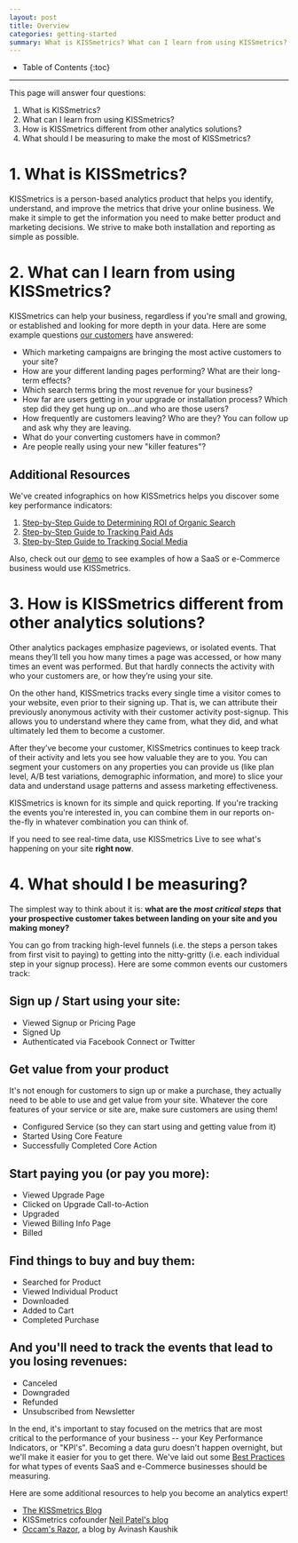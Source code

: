 ```yaml
---
layout: post
title: Overview
categories: getting-started
summary: What is KISSmetrics? What can I learn from using KISSmetrics? How are we different from other analytics solutions? What should I track to make the most of KISSmetrics?
---
```

* Table of Contents
{:toc}
* * *

This page will answer four questions:

1. What is KISSmetrics?
2. What can I learn from using KISSmetrics?
3. How is KISSmetrics different from other analytics solutions?
4. What should I be measuring to make the most of KISSmetrics?

# 1. What is KISSmetrics?

KISSmetrics is a person-based analytics product that helps you identify, understand, and improve the metrics that drive your online business. We make it simple to get the information you need to make better product and marketing decisions. We strive to make both installation and reporting as simple as possible.

# 2. What can I learn from using KISSmetrics?

KISSmetrics can help your business, regardless if you're small and growing, or established and looking for more depth in your data. Here are some example questions [our customers][customers] have answered:

* Which marketing campaigns are bringing the most active customers to your site?
* How are your different landing pages performing? What are their long-term effects?
* Which search terms bring the most revenue for your business?
* How far are users getting in your upgrade or installation process? Which step did they get hung up on...and who are those users?
* How frequently are customers leaving? Who are they? You can follow up and ask why they are leaving.
* What do your converting customers have in common?
* Are people really using your new "killer features"?

## Additional Resources

We've created infographics on how KISSmetrics helps you discover some key performance indicators:

1. [Step-by-Step Guide to Determining ROI of Organic Search][info-seo]
2. [Step-by-Step Guide to Tracking Paid Ads][info-paid-ads]
3. [Step-by-Step Guide to Tracking Social Media][info-social]

Also, check out our [demo][demo] to see examples of how a SaaS or e-Commerce business would use KISSmetrics.

# 3. How is KISSmetrics different from other analytics solutions?

Other analytics packages emphasize pageviews, or isolated events. That means they’ll tell you how many times a page was accessed, or how many times an event was performed. But that hardly connects the activity with who your customers are, or how they’re using your site.

On the other hand, KISSmetrics tracks every single time a visitor comes to your website, even prior to their signing up. That is, we can attribute their previously anonymous activity with their customer activity post-signup. This allows you to understand where they came from, what they did, and what ultimately led them to become a customer.

After they’ve become your customer, KISSmetrics continues to keep track of their activity and lets you see how valuable they are to you. You can segment your customers on any properties you can provide us (like plan level, A/B test variations, demographic information, and more) to slice your data and understand usage patterns and assess marketing effectiveness.

KISSmetrics is known for its simple and quick reporting. If you're tracking the events you're interested in, you can combine them in our reports on-the-fly in whatever combination you can think of.

If you need to see real-time data, use KISSmetrics Live to see what's happening on your site **right now**.

# 4. What should I be measuring?

The simplest way to think about it is: **what are the** ***most critical steps*** **that your prospective customer takes between landing on your site and you making money?**

You can go from tracking high-level funnels (i.e. the steps a person takes from first visit to paying) to getting into the nitty-gritty (i.e. each individual step in your signup process). Here are some common events our customers track:

## Sign up / Start using your site:

* Viewed Signup or Pricing Page
* Signed Up
* Authenticated via Facebook Connect or Twitter

## Get value from your product

It's not enough for customers to sign up or make a purchase, they actually need to be able to use and get value from your site. Whatever the core features of your service or site are, make sure customers are using them!

* Configured Service (so they can start using and getting value from it)
* Started Using Core Feature
* Successfully Completed Core Action

## Start paying you (or pay you more):

* Viewed Upgrade Page
* Clicked on Upgrade Call-to-Action
* Upgraded
* Viewed Billing Info Page
* Billed

## Find things to buy and buy them:

* Searched for Product
* Viewed Individual Product
* Downloaded
* Added to Cart
* Completed Purchase

## And you'll need to track the events that lead to you losing revenues:

* Canceled
* Downgraded
* Refunded
* Unsubscribed from Newsletter

In the end, it's important to stay focused on the metrics that are most critical to the performance of your business -- your Key Performance Indicators, or "KPI's". Becoming a data guru doesn't happen overnight, but we'll make it easier for you to get there. We've laid out some [Best Practices][best-practices] for what types of events SaaS and e-Commerce businesses should be measuring.

Here are some additional resources to help you become an analytics expert!

* [The KISSmetrics Blog][km-blog]
* KISSmetrics cofounder [Neil Patel's blog][neil-blog]
* [Occam's Razor][avinash], a blog by Avinash Kaushik

[customers]: http://www.kissmetrics.com/customers
[demo]: https://demo.kissmetrics.com/
[best-practices]: /best-practices
[km-blog]: http://blog.kissmetrics.com/
[neil-blog]: http://www.quicksprout.com/
[avinash]: http://www.kaushik.net/avinash/

[info-seo]: https://s3.amazonaws.com/kissmetrics-support-files/assets/infographics/ROI-of-SEO.pdf
[info-paid-ads]: https://s3.amazonaws.com/kissmetrics-support-files/assets/infographics/Tracking-Paid-Ads.pdf
[info-social]: https://s3.amazonaws.com/kissmetrics-support-files/assets/infographics/Tracking-Social-Media.pdf